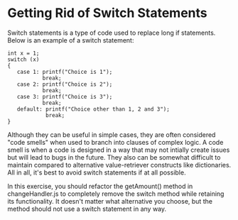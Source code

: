 
# Getting Rid of Switch Statements
Switch statements is a type of code used to replace long if statements. 
Below is an example of a switch statement:
    
    int x = 1; 
    switch (x) 
    { 
       case 1: printf("Choice is 1"); 
               break; 
       case 2: printf("Choice is 2"); 
               break; 
       case 3: printf("Choice is 3"); 
               break; 
       default: printf("Choice other than 1, 2 and 3"); 
                break;   
	} 
Although they can be useful in simple cases, they are often considered "code smells" when used to branch into clauses of complex logic. A code smell is when a code is designed in a way that may not intially create issues but will lead to bugs in the future. They also can be somewhat difficult to maintain compared to alternative value-retriever constructs like dictionaries. All in all, it's best to avoid switch statements if at all possible.

In this exercise, you should refactor the getAmount() method in changeHandler.js to completely remove the switch method while retaining its functionality. It doesn't matter what alternative you choose, but the method should not use a switch statement in any way.
